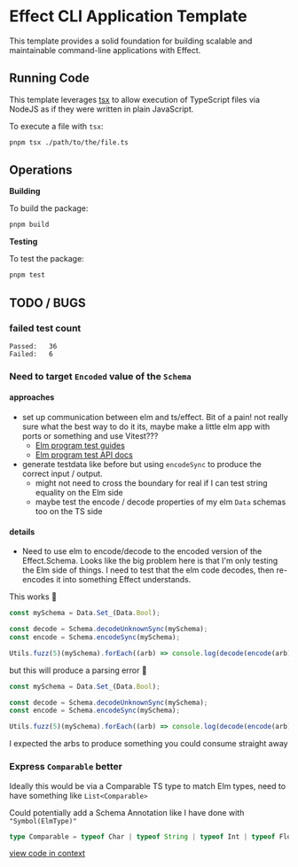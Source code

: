 # Effect CLI Application Template

This template provides a solid foundation for building scalable and maintainable command-line applications with Effect.

## Running Code

This template leverages [tsx](https://tsx.is) to allow execution of TypeScript files via NodeJS as if they were written in plain JavaScript.

To execute a file with `tsx`:

```sh
pnpm tsx ./path/to/the/file.ts
```

## Operations

**Building**

To build the package:

```sh
pnpm build
```

**Testing**

To test the package:

```sh
pnpm test
```

## TODO / BUGS

### failed test count

```
Passed:   36
Failed:   6
```

### Need to target `Encoded` value of the `Schema`

#### approaches

- set up communication between elm and ts/effect. Bit of a pain! not really sure what the best way to do it its, maybe make a little elm app with ports or something and use Vitest???
  - [Elm program test guides](https://web.archive.org/web/20221225214211/https://elm-program-test.netlify.app/)
  - [Elm program test API docs](https://package.elm-lang.org/packages/avh4/elm-program-test/latest)
- generate testdata like before but using `encodeSync` to produce the correct input / output.
  - might not need to cross the boundary for real if I can test string equality on the Elm side
  - maybe test the encode / decode properties of my elm `Data` schemas too on the TS side

#### details

- Need to use elm to encode/decode to the encoded version of the Effect.Schema. Looks like the big problem here is that I'm only testing the Elm side of things. I need to test that the elm code decodes, then re-encodes it into something Effect understands.

This works 🥳

```ts
const mySchema = Data.Set_(Data.Bool);

const decode = Schema.decodeUnknownSync(mySchema);
const encode = Schema.encodeSync(mySchema);

Utils.fuzz(5)(mySchema).forEach((arb) => console.log(decode(encode(arb))));
```

but this will produce a parsing error 💩

```ts
const mySchema = Data.Set_(Data.Bool);

const decode = Schema.decodeUnknownSync(mySchema);
const encode = Schema.encodeSync(mySchema);

Utils.fuzz(5)(mySchema).forEach((arb) => console.log(decode(encode(arb))));
```

I expected the arbs to produce something you could consume straight away

### Express `Comparable` better

Ideally this would be via a Comparable TS type to match Elm types, need to have something like `List<Comparable>`

Could potentially add a Schema Annotation like I have done with `"Symbol(ElmType)"`

```typescript
type Comparable = typeof Char | typeof String | typeof Int | typeof Float;
```

[view code in context](https://github.com/aaaaargZombies/effect-schema-to-elm/blob/fced363fcc5cca3087accdd7f616a574710adff9/src/Data.ts#L5-L7)

